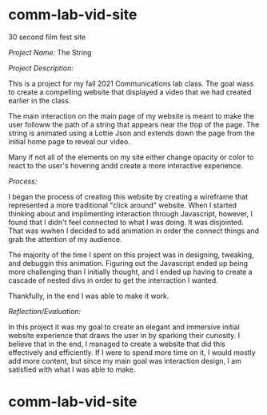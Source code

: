 # comm-lab-vid-site
30 second film fest site

*Project Name:* The String


*Project Description:*

This is a project for my fall 2021 Communications lab class. The goal wass to create a compelling website that displayed a video that we had created earlier in the class.

The main interaction on the main page of my website is meant to make the user followw the path of a string that appears near the ttop of the page. The string is animated using a Lottie Json and extends down the page from the initial home page to reveal our video. 

Many if not all of the elements on my site either change opacity or color to react to the user's hovering andd create a more interactive experience. 


*Process:* 

I began the process of creating this website by creating a wireframe that represented a more traditional "click around" website. When I started thinking about and implimenting interaction through Javascript, however, I found that I didn't feel connected to what I was doing. It was disjointed. That was wwhen I decided to add animation in order the connect things and grab the attention of my audience. 

The majority of the time I spent on this project was in designing, tweaking, and debuggin this animation. Figuring out the Javascript ended up being more challenging than I initially thought, and I ended up having to create a cascade of nested divs in order to get the interraction I wanted. 

Thankfully, in the end I was able to make it work.



*Reflection/Evaluation:*
  
In this project it was my goal to create an elegant and immersive initial website experience that draws the user in by sparking their curiosity. I believe that in the end, I managed to create a website that did this effectively and efficiently. If I were to spend more time on it, I would mostly add more content, but since my main goal was interaction design, I am satisfied with what I was able to make. 



# comm-lab-vid-site
